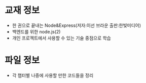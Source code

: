 # 교재 정보
- 한 권으로 끝내는 Node&Express(저자:이선 브라운 출판:한빛미디어)
- 백엔드를 위한 node.js(2)
- 개인 프로젝트에서 사용할 수 있는 기술 중점으로 학습

# 파일 정보
- 각 챕터별 나중에 사용할 만한 코드들을 정리
